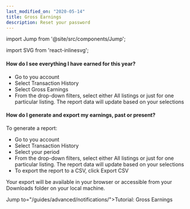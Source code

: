 ```yaml
---
last_modified_on: "2020-05-14"
title: Gross Earnings
description: Reset your password
---
```


import Jump from '@site/src/components/Jump';

import SVG from 'react-inlinesvg';

#### How do I see everything I have earned for this year?

* Go to you account
* Select Transaction History
* Select Gross Earnings
* From the drop-down filters, select either All listings or just for one particular listing. The report data will update based on your selections


#### How do I generate and export my earnings, past or present?

To generate a report:

* Go to you account
* Select Transaction History
* Select your period
* From the drop-down filters, select either All listings or just for one particular listing. The report data will update based on your selections
* To export the report to a CSV, click Export CSV

Your export will be available in your browser or accessible from your Downloads folder on your local machine.

Jump to="/guides/advanced/notifications/">Tutorial: Gross Earnings</Jump>
